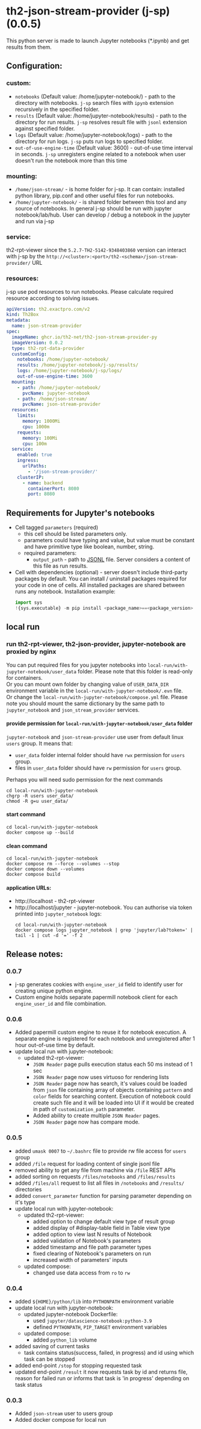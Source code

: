 # th2-json-stream-provider (j-sp) (0.0.5)

This python server is made to launch Jupyter notebooks (*.ipynb) and get results from them.

## Configuration:

### custom:

* `notebooks` (Default value: /home/jupyter-notebook/) - path to the directory with notebooks. `j-sp` search files with `ipynb` extension recursively in the specified folder.
* `results` (Default value: /home/jupyter-notebook/results) - path to the directory for run results. `j-sp` resolves result file with `jsonl` extension against specified folder.
* `logs` (Default value: /home/jupyter-notebook/logs) - path to the directory for run logs. `j-sp` puts run logs to specified folder.
* `out-of-use-engine-time` (Default value: 3600) - out-of-use time interval in seconds. `j-sp` unregisters engine related to a notebook when user doesn't run the notebook more than this time

### mounting:

* `/home/json-stream/` - is home folder for j-sp. It can contain: installed python library, pip.conf and other useful files for run notebooks.
* `/home/jupyter-notebook/` - is shared folder between this tool and any source of notebooks.
In general j-sp should be run with jupyter notebook/lab/hub. User can develop / debug a notebook in the jupyter and run via j-sp

### service:

th2-rpt-viewer since the `5.2.7-TH2-5142-9348403860` version can interact with j-sp by the `http://<cluster>:<port>/th2-<schema>/json-stream-provider/` URL

### resources:

j-sp use pod resources to run notebooks. Please calculate required resource according to solving issues.

```yaml
apiVersion: th2.exactpro.com/v2
kind: Th2Box
metadata:
  name: json-stream-provider
spec:
  imageName: ghcr.io/th2-net/th2-json-stream-provider-py
  imageVersion: 0.0.2
  type: th2-rpt-data-provider
  customConfig:
    notebooks: /home/jupyter-notebook/
    results: /home/jupyter-notebook/j-sp/results/
    logs: /home/jupyter-notebook/j-sp/logs/
    out-of-use-engine-time: 3600
  mounting:
    - path: /home/jupyter-notebook/
      pvcName: jupyter-notebook
    - path: /home/json-stream/
      pvcName: json-stream-provider
  resources:
    limits:
      memory: 1000Mi
      cpu: 1000m
    requests:
      memory: 100Mi
      cpu: 100m
  service:
    enabled: true
    ingress:
      urlPaths:
        - '/json-stream-provider/'
    clusterIP:
      - name: backend
        containerPort: 8080
        port: 8080
```

## Requirements for Jupyter's notebooks

* Cell tagged `parameters` (required)
  * this cell should be listed parameters only.
  * parameters could have typing and value, but value must be constant and have primitive type like boolean, number, string.
  * required parameters:
    * `output_path` - path to [JSONL](https://jsonlines.org/) file. Server considers a content of this file as run results. 
* Cell with dependencies (optional) - server doesn't include third-party packages by default. 
You can install / uninstall packages required for your code in one of cells. All installed packages are shared between runs any notebook.
Installation example: 
  ``` python
  import sys
  !{sys.executable} -m pip install <package_name>==<package_version>
  ```

## local run

### run th2-rpt-viewer, th2-json-provider, jupyter-notebook are proxied by nginx

You can put required files for you jupyter notebooks into `local-run/with-jupyter-notebook/user_data` folder. Please note that this folder is read-only for containers.<br>
Or you can mount own folder by changing value of `USER_DATA_DIR` environment variable in the `local-run/with-jupyter-notebook/.evn` file.<br>
Or change the `local-run/with-jupyter-notebook/compose.yml` file. Please note you should mount the same dictionary by the same path to `jupyter_notebook` and `json_stream_provider` services.

#### provide permission for `local-run/with-jupyter-notebook/user_data` folder
`jupyter-notebook` and `json-stream-provider` use user from default linux `users` group. 
It means that:
* `user_data` folder internal folder should have `rwx` permission for `users` group.
* files in `user_data` folder should have `rw` permission for `users` group.

Perhaps you will need sudo permission for the next commands

```shell
cd local-run/with-jupyter-notebook
chgrp -R users user_data/
chmod -R g=u user_data/
```

#### start command
```shell
cd local-run/with-jupyter-notebook
docker compose up --build
```
#### clean command
```shell
cd local-run/with-jupyter-notebook
docker compose rm --force --volumes --stop
docker compose down --volumes
docker compose build
```
#### application URLs:
* http://localhost - th2-rpt-viewer
* http://localhost/jupyter - jupyter-notebook. You can authorise via token printed into `jupyter_notebook` logs:
  ```shell
  cd local-run/with-jupyter-notebook
  docker compose logs jupyter_notebook | grep 'jupyter/lab?token=' | tail -1 | cut -d '=' -f 2
  ```

## Release notes:

### 0.0.7

* j-sp generates cookies with `engine_user_id` field to identify user for creating unique python engine.
* Custom engine holds separate papermill notebook client for each `engine_user_id` and file combination.

### 0.0.6

* Added papermill custom engine to reuse it for notebook execution.
  A separate engine is registered for each notebook and unregistered after 1 hour out-of-use time by default.
* update local run with jupyter-notebook:
  * updated th2-rpt-viewer:
    * `JSON Reader` page pulls execution status each 50 ms instead of 1 sec
    * `JSON Reader` page now uses virtuoso for rendering lists
    * `JSON Reader` page now has search, it's values could be loaded from `json` file containing array of objects containing `pattern` and `color` fields for searching content. Execution of notebook could create such file and it will be loaded into UI if it would be created in path of `customization_path` parameter.
    * Added ability to create multiple `JSON Reader` pages.
    * `JSON Reader` page now has compare mode.

### 0.0.5

* added `umask 0007` to `~/.bashrc` file to provide rw file access for `users` group
* added `/file` request for loading content of single jsonl file
* removed ability to get any file from machine via `/file` REST APIs
* added sorting on requests `/files/notebooks` and `/files/results`
* added `/files/all` request to list all files in `/notebooks` and `/results/` directories
* added `convert_parameter` function for parsing parameter depending on it's type
* update local run with jupyter-notebook:
  * updated th2-rpt-viewer:
    * added option to change default view type of result group
    * added display of #display-table field in Table view type
    * added option to view last N results of Notebook
    * added validation of Notebook's parameters
    * added timestamp and file path parameter types
    * fixed clearing of Notebook's parameters on run
    * increased width of parameters' inputs
  * updated compose:
    * changed use data access from `ro` to `rw`

### 0.0.4

* added `${HOME}/python/lib` into `PYTHONPATH` environment variable
* update local run with jupyter-notebook:
  * updated jupyter-notebook Dockerfile: 
    * used `jupyter/datascience-notebook:python-3.9`
    * defined `PYTHONPATH`, `PIP_TARGET` environment variables
  * updated compose:
    * added `python_lib` volume
* added saving of current tasks
  * task contains status(success, failed, in progress) and id using which task can be stopped
* added end-point `/stop` for stopping requested task
* updated end-point `/result` it now requests task by id and returns file, reason for failed run or informs that task is 'in progress' depending on task status

### 0.0.3

* Added `json-stream` user to users group
* Added docker compose for local run